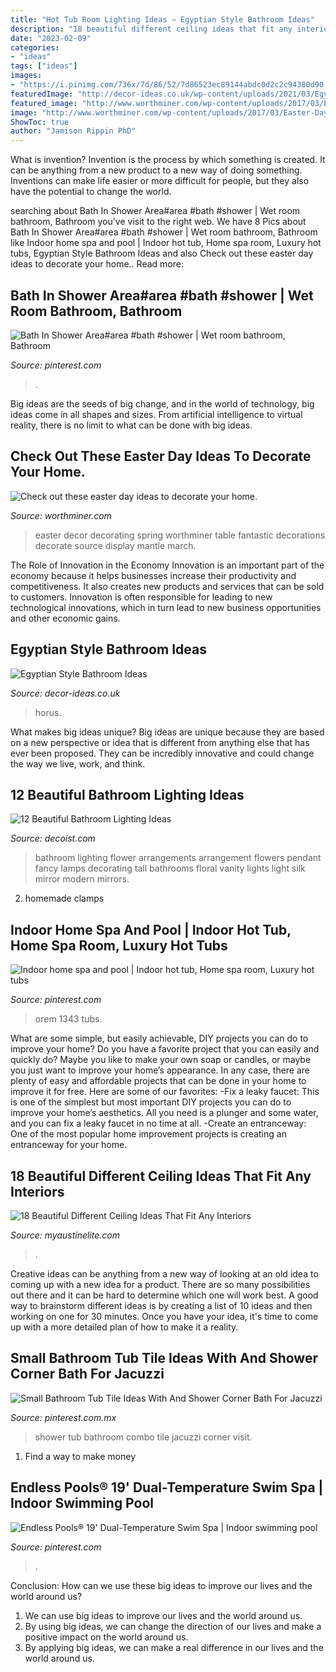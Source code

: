 ```yaml
---
title: "Hot Tub Room Lighting Ideas ~ Egyptian Style Bathroom Ideas"
description: "18 beautiful different ceiling ideas that fit any interiors"
date: "2023-02-09"
categories:
- "ideas"
tags: ["ideas"]
images:
- "https://i.pinimg.com/736x/7d/86/52/7d86523ec89144abdc0d2c2c94380d90.jpg"
featuredImage: "http://decor-ideas.co.uk/wp-content/uploads/2021/03/Egyptian-Style-Bathroom-Ideas-4.jpg"
featured_image: "http://www.worthminer.com/wp-content/uploads/2017/03/Easter-Day-Home-Decor-Ideas-15.jpg"
image: "http://www.worthminer.com/wp-content/uploads/2017/03/Easter-Day-Home-Decor-Ideas-15.jpg"
ShowToc: true
author: "Jamison Rippin PhD"
---
```



What is invention?
Invention is the process by which something is created. It can be anything from a new product to a new way of doing something. Inventions can make life easier or more difficult for people, but they also have the potential to change the world.

	

		
searching about Bath In Shower Area#area #bath #shower | Wet room bathroom, Bathroom you've visit to the right web. We have 8 Pics about Bath In Shower Area#area #bath #shower | Wet room bathroom, Bathroom like Indoor home spa and pool | Indoor hot tub, Home spa room, Luxury hot tubs, Egyptian Style Bathroom Ideas and also Check out these easter day ideas to decorate your home.. Read more:
		
    
## Bath In Shower Area#area #bath #shower | Wet Room Bathroom, Bathroom

<img loading=lazy src="https://i.pinimg.com/736x/7d/86/52/7d86523ec89144abdc0d2c2c94380d90.jpg" onerror="this.onerror=null;this.src='https://tse3.mm.bing.net/th?id=OIP.CtAPgamWilbZEj28B7SAlAHaLH&amp;pid=15.1';" alt="Bath In Shower Area#area #bath #shower | Wet room bathroom, Bathroom">

_Source: pinterest.com_

>. 

	

Big ideas are the seeds of big change, and in the world of technology, big ideas come in all shapes and sizes. From artificial intelligence to virtual reality, there is no limit to what can be done with big ideas.

    
## Check Out These Easter Day Ideas To Decorate Your Home.

<img loading=lazy src="http://www.worthminer.com/wp-content/uploads/2017/03/Easter-Day-Home-Decor-Ideas-15.jpg" onerror="this.onerror=null;this.src='https://tse4.mm.bing.net/th?id=OIP.99Lrr9X-NBJyKPmDKDyCzADMEx&amp;pid=15.1';" alt="Check out these easter day ideas to decorate your home.">

_Source: worthminer.com_

>easter decor decorating spring worthminer table fantastic decorations decorate source display mantle march. 

	

The Role of Innovation in the Economy
Innovation is an important part of the economy because it helps businesses increase their productivity and competitiveness. It also creates new products and services that can be sold to customers. Innovation is often responsible for leading to new technological innovations, which in turn lead to new business opportunities and other economic gains.

    
## Egyptian Style Bathroom Ideas

<img loading=lazy src="http://decor-ideas.co.uk/wp-content/uploads/2021/03/Egyptian-Style-Bathroom-Ideas-4.jpg" onerror="this.onerror=null;this.src='https://tse4.mm.bing.net/th?id=OIP.lgh-nZJ--oDBiN_OJ4IwzQHaIt&amp;pid=15.1';" alt="Egyptian Style Bathroom Ideas">

_Source: decor-ideas.co.uk_

>horus. 

	

What makes big ideas unique?
Big ideas are unique because they are based on a new perspective or idea that is different from anything else that has ever been proposed. They can be incredibly innovative and could change the way we live, work, and think.

    
## 12 Beautiful Bathroom Lighting Ideas

<img loading=lazy src="http://cdn.decoist.com/wp-content/uploads/2013/01/beautiful-bathroom-pendant-lamps.jpg" onerror="this.onerror=null;this.src='https://tse1.mm.bing.net/th?id=OIP.HizyNRc9EVtlqcxoiyRcdAHaJ3&amp;pid=15.1';" alt="12 Beautiful Bathroom Lighting Ideas">

_Source: decoist.com_

>bathroom lighting flower arrangements arrangement flowers pendant fancy lamps decorating tall bathrooms floral vanity lights light silk mirror modern mirrors. 

	

2. homemade clamps

    
## Indoor Home Spa And Pool | Indoor Hot Tub, Home Spa Room, Luxury Hot Tubs

<img loading=lazy src="https://i.pinimg.com/736x/7b/e3/7d/7be37d46738ae3e62b73e669e42a2d7b.jpg" onerror="this.onerror=null;this.src='https://tse1.mm.bing.net/th?id=OIP.WmingCL-g70tZ_GuimtPQQHaE8&amp;pid=15.1';" alt="Indoor home spa and pool | Indoor hot tub, Home spa room, Luxury hot tubs">

_Source: pinterest.com_

>orem 1343 tubs. 

	

What are some simple, but easily achievable, DIY projects you can do to improve your home?
Do you have a favorite project that you can easily and quickly do? Maybe you like to make your own soap or candles, or maybe you just want to improve your home’s appearance. In any case, there are plenty of easy and affordable projects that can be done in your home to improve it for free. Here are some of our favorites: 
-Fix a leaky faucet: This is one of the simplest but most important DIY projects you can do to improve your home’s aesthetics. All you need is a plunger and some water, and you can fix a leaky faucet in no time at all. 
-Create an entranceway: One of the most popular home improvement projects is creating an entranceway for your home.

    
## 18 Beautiful Different Ceiling Ideas That Fit Any Interiors

<img loading=lazy src="http://www.myaustinelite.com/wp-content/uploads/2015/01/Different-Ceiling-Designs-for-small-apartment1.jpg" onerror="this.onerror=null;this.src='https://tse2.mm.bing.net/th?id=OIP.kWuZFgM-F0CP1FnEDM9HdQHaLI&amp;pid=15.1';" alt="18 Beautiful Different Ceiling Ideas That Fit Any Interiors">

_Source: myaustinelite.com_

>. 

	

Creative ideas can be anything from a new way of looking at an old idea to coming up with a new idea for a product. There are so many possibilities out there and it can be hard to determine which one will work best. A good way to brainstorm different ideas is by creating a list of 10 ideas and then working on one for 30 minutes. Once you have your idea, it's time to come up with a more detailed plan of how to make it a reality.

    
## Small Bathroom Tub Tile Ideas With And Shower Corner Bath For Jacuzzi

<img loading=lazy src="https://i.pinimg.com/736x/bb/34/d0/bb34d0b9532a05c28ba793c5a7692d40.jpg" onerror="this.onerror=null;this.src='https://tse4.mm.bing.net/th?id=OIP.ZHuHYhOy1lt84GADUv_6BQHaLH&amp;pid=15.1';" alt="Small Bathroom Tub Tile Ideas With And Shower Corner Bath For Jacuzzi">

_Source: pinterest.com.mx_

>shower tub bathroom combo tile jacuzzi corner visit. 

	

1. Find a way to make money 

    
## Endless Pools® 19&#039; Dual-Temperature Swim Spa | Indoor Swimming Pool

<img loading=lazy src="https://i.pinimg.com/736x/20/87/6a/20876a3546edfcb72edc74db2d2d927e.jpg" onerror="this.onerror=null;this.src='https://tse1.mm.bing.net/th?id=OIP.r10QghMIdnsHSgSUWZAeIQAAAA&amp;pid=15.1';" alt="Endless Pools® 19&#039; Dual-Temperature Swim Spa | Indoor swimming pool">

_Source: pinterest.com_

>. 

	

Conclusion: How can we use these big ideas to improve our lives and the world around us?
1. We can use big ideas to improve our lives and the world around us. 
2. By using big ideas, we can change the direction of our lives and make a positive impact on the world around us. 
3. By applying big ideas, we can make a real difference in our lives and the world around us.

